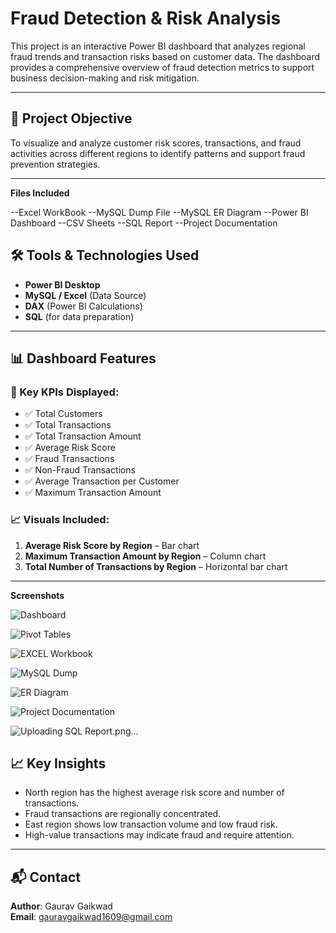 # Fraud Detection & Risk Analysis

This project is an interactive Power BI dashboard that analyzes regional fraud trends and transaction risks based on customer data. The dashboard provides a comprehensive overview of fraud detection metrics to support business decision-making and risk mitigation.

---

## 📌 Project Objective

To visualize and analyze customer risk scores, transactions, and fraud activities across different regions to identify patterns and support fraud prevention strategies.

---

**Files Included**

--Excel WorkBook
--MySQL Dump File
--MySQL ER Diagram
--Power BI Dashboard
--CSV Sheets
--SQL Report
--Project Documentation 

## 🛠️ Tools & Technologies Used

- **Power BI Desktop**
- **MySQL / Excel** (Data Source)
- **DAX** (Power BI Calculations)
- **SQL** (for data preparation)

---

## 📊 Dashboard Features

### 🧾 Key KPIs Displayed:
- ✅ Total Customers  
- ✅ Total Transactions  
- ✅ Total Transaction Amount  
- ✅ Average Risk Score  
- ✅ Fraud Transactions  
- ✅ Non-Fraud Transactions  
- ✅ Average Transaction per Customer  
- ✅ Maximum Transaction Amount  

### 📈 Visuals Included:
1. **Average Risk Score by Region** – Bar chart
2. **Maximum Transaction Amount by Region** – Column chart
3. **Total Number of Transactions by Region** – Horizontal bar chart

---

**Screenshots** 

![Dashboard](https://github.com/user-attachments/assets/9579fd66-2915-4218-874e-48205d7617f3)


![Pivot Tables](https://github.com/user-attachments/assets/0012ed5c-6fd8-4dda-9e10-14a114b0b9bf)


![EXCEL Workbook](https://github.com/user-attachments/assets/dc278ee8-6472-4c66-a820-d88f333734c1)


![MySQL Dump](https://github.com/user-attachments/assets/9039cb59-029d-4341-b488-cc9a7ab7f252)


![ER Diagram](https://github.com/user-attachments/assets/da210d43-c176-4b4d-b8e3-723459a5be17)


![Project Documentation](https://github.com/user-attachments/assets/c3214875-a806-48a0-b6bf-2947fb6451b3)


![Uploading SQL Report.png…]()


## 📈 Key Insights

- North region has the highest average risk score and number of transactions.
- Fraud transactions are regionally concentrated.
- East region shows low transaction volume and low fraud risk.
- High-value transactions may indicate fraud and require attention.

---

## 📬 Contact

**Author**: Gaurav Gaikwad  
**Email**: gauravgaikwad1609@gmail.com


